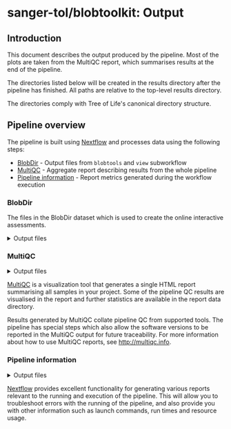 # sanger-tol/blobtoolkit: Output

## Introduction

This document describes the output produced by the pipeline. Most of the plots are taken from the MultiQC report, which summarises results at the end of the pipeline.

The directories listed below will be created in the results directory after the pipeline has finished. All paths are relative to the top-level results directory.

The directories comply with Tree of Life's canonical directory structure.

<!-- Write this documentation describing your workflow's output -->

## Pipeline overview

The pipeline is built using [Nextflow](https://www.nextflow.io/) and processes data using the following steps:

- [BlobDir](#blobdir) - Output files from `blobtools` and `view` subworkflow
- [MultiQC](#multiqc) - Aggregate report describing results from the whole pipeline
- [Pipeline information](#pipeline-information) - Report metrics generated during the workflow execution

### BlobDir

The files in the BlobDir dataset which is used to create the online interactive assessments.

<details markdown="1">
<summary>Output files</summary>

- `<accession>/`
  - `*.json`: files generated from genome and alignment coverage statistics
  - `*.png`: static plot images

More information about visualising the data in the [BlobToolKit repository](https://github.com/blobtoolkit/blobtoolkit/tree/main/src/viewer)

</details>

### MultiQC

<details markdown="1">
<summary>Output files</summary>

- `multiqc/`
  - `multiqc_report.html`: a standalone HTML file that can be viewed in your web browser.
  - `multiqc_data/`: directory containing parsed statistics from the different tools used in the pipeline.
  - `multiqc_plots/`: directory containing static images from the report in various formats.

</details>

[MultiQC](http://multiqc.info) is a visualization tool that generates a single HTML report summarising all samples in your project. Some of the pipeline QC results are visualised in the report and further statistics are available in the report data directory.

Results generated by MultiQC collate pipeline QC from supported tools. The pipeline has special steps which also allow the software versions to be reported in the MultiQC output for future traceability. For more information about how to use MultiQC reports, see <http://multiqc.info>.

### Pipeline information

<details markdown="1">
<summary>Output files</summary>

- `pipeline_info/blobtoolkit/`
  - Reports generated by Nextflow: `execution_report.html`, `execution_timeline.html`, `execution_trace.txt` and `pipeline_dag.dot`/`pipeline_dag.svg`.
  - Reports generated by the pipeline: `pipeline_report.html`, `pipeline_report.txt` and `software_versions.yml`. The `pipeline_report*` files will only be present if the `--email` / `--email_on_fail` parameter's are used when running the pipeline.
  - Reformatted samplesheet files used as input to the pipeline: `samplesheet.valid.csv`.
  - Parameters used by the pipeline run: `params.json`.

</details>

[Nextflow](https://www.nextflow.io/docs/latest/tracing.html) provides excellent functionality for generating various reports relevant to the running and execution of the pipeline. This will allow you to troubleshoot errors with the running of the pipeline, and also provide you with other information such as launch commands, run times and resource usage.
